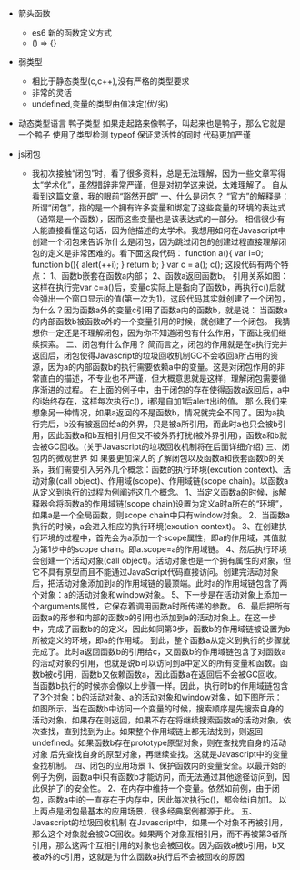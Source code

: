- 箭头函数
   - es6 新的函数定义方式
   - () => {}
- 弱类型
  - 相比于静态类型(c,c++),没有严格的类型要求
  - 非常的灵活 
  - undefined,变量的类型由值决定(优/劣)
- 动态类型语言 鸭子类型 如果走起路来像鸭子，叫起来也是鸭子，那么它就是一个鸭子 使用了类型检测 typeof 保证灵活性的同时 代码更加严谨



- js闭包
  - 我初次接触“闭包”时，看了很多资料，总是无法理解，因为一些文章写得太“学术化”，虽然措辞非常严谨，但是对初学这来说，太难理解了。
自从看到这篇文章，我的眼前“豁然开朗”
一、什么是闭包？
“官方”的解释是：所谓“闭包”，指的是一个拥有许多变量和绑定了这些变量的环境的表达式（通常是一个函数），因而这些变量也是该表达式的一部分。
相信很少有人能直接看懂这句话，因为他描述的太学术。我想用如何在Javascript中创建一个闭包来告诉你什么是闭包，因为跳过闭包的创建过程直接理解闭包的定义是非常困难的。看下面这段代码：
function a(){
var i=0;
function b(){
alert(++i);
}
return b;
}
var c = a();
c();
这段代码有两个特点：
1、函数b嵌套在函数a内部；
2、函数a返回函数b。
引用关系如图：
这样在执行完var c=a()后，变量c实际上是指向了函数b，再执行c()后就会弹出一个窗口显示i的值(第一次为1)。这段代码其实就创建了一个闭包，为什么？因为函数a外的变量c引用了函数a内的函数b，就是说：
当函数a的内部函数b被函数a外的一个变量引用的时候，就创建了一个闭包。
我猜想你一定还是不理解闭包，因为你不知道闭包有什么作用，下面让我们继续探索。
二、闭包有什么作用？
简而言之，闭包的作用就是在a执行完并返回后，闭包使得Javascript的垃圾回收机制GC不会收回a所占用的资源，因为a的内部函数b的执行需要依赖a中的变量。这是对闭包作用的非常直白的描述，不专业也不严谨，但大概意思就是这样，理解闭包需要循序渐进的过程。
在上面的例子中，由于闭包的存在使得函数a返回后，a中的i始终存在，这样每次执行c()，i都是自加1后alert出i的值。
那 么我们来想象另一种情况，如果a返回的不是函数b，情况就完全不同了。因为a执行完后，b没有被返回给a的外界，只是被a所引用，而此时a也只会被b引 用，因此函数a和b互相引用但又不被外界打扰(被外界引用)，函数a和b就会被GC回收。(关于Javascript的垃圾回收机制将在后面详细介绍)
三、闭包内的微观世界
如 果要更加深入的了解闭包以及函数a和嵌套函数b的关系，我们需要引入另外几个概念：函数的执行环境(excution context)、活动对象(call object)、作用域(scope)、作用域链(scope chain)。以函数a从定义到执行的过程为例阐述这几个概念。
1、当定义函数a的时候，js解释器会将函数a的作用域链(scope chain)设置为定义a时a所在的“环境”，如果a是一个全局函数，则scope chain中只有window对象。
2、当函数a执行的时候，a会进入相应的执行环境(excution context)。
3、在创建执行环境的过程中，首先会为a添加一个scope属性，即a的作用域，其值就为第1步中的scope chain。即a.scope=a的作用域链。
4、然后执行环境会创建一个活动对象(call object)。活动对象也是一个拥有属性的对象，但它不具有原型而且不能通过JavaScript代码直接访问。创建完活动对象后，把活动对象添加到a的作用域链的最顶端。此时a的作用域链包含了两个对象：a的活动对象和window对象。
5、下一步是在活动对象上添加一个arguments属性，它保存着调用函数a时所传递的参数。
6、最后把所有函数a的形参和内部的函数b的引用也添加到a的活动对象上。在这一步中，完成了函数b的的定义，因此如同第3步，函数b的作用域链被设置为b所被定义的环境，即a的作用域。
到此，整个函数a从定义到执行的步骤就完成了。此时a返回函数b的引用给c，又函数b的作用域链包含了对函数a的活动对象的引用，也就是说b可以访问到a中定义的所有变量和函数。函数b被c引用，函数b又依赖函数a，因此函数a在返回后不会被GC回收。
当函数b执行的时候亦会像以上步骤一样。因此，执行时b的作用域链包含了3个对象：b的活动对象、a的活动对象和window对象，如下图所示：
如图所示，当在函数b中访问一个变量的时候，搜索顺序是先搜索自身的活动对象，如果存在则返回，如果不存在将继续搜索函数a的活动对象，依 次查找，直到找到为止。如果整个作用域链上都无法找到，则返回undefined。如果函数b存在prototype原型对象，则在查找完自身的活动对象 后先查找自身的原型对象，再继续查找。这就是Javascript中的变量查找机制。
四、闭包的应用场景
1、保护函数内的变量安全。以最开始的例子为例，函数a中i只有函数b才能访问，而无法通过其他途径访问到，因此保护了i的安全性。
2、在内存中维持一个变量。依然如前例，由于闭包，函数a中i的一直存在于内存中，因此每次执行c()，都会给i自加1。
以上两点是闭包最基本的应用场景，很多经典案例都源于此。
五、Javascript的垃圾回收机制
在Javascript中，如果一个对象不再被引用，那么这个对象就会被GC回收。如果两个对象互相引用，而不再被第3者所引用，那么这两个互相引用的对象也会被回收。因为函数a被b引用，b又被a外的c引用，这就是为什么函数a执行后不会被回收的原因